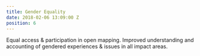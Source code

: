 ```yaml
---
title: Gender Equality
date: 2018-02-06 13:09:00 Z
position: 6
---
```


Equal access & participation in open mapping. Improved understanding and accounting of gendered experiences & issues in all impact areas.